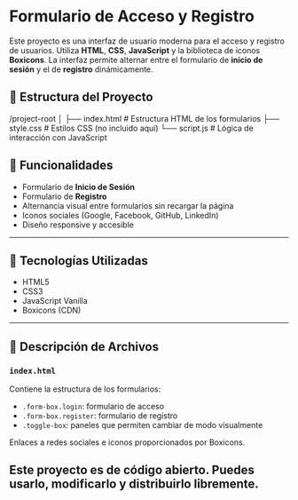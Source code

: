 # Formulario de Acceso y Registro

Este proyecto es una interfaz de usuario moderna para el acceso y registro de usuarios. Utiliza **HTML**, **CSS**, **JavaScript** y la biblioteca de iconos **Boxicons**. La interfaz permite alternar entre el formulario de **inicio de sesión** y el de **registro** dinámicamente.


## 📁 Estructura del Proyecto
/project-root
│
├── index.html # Estructura HTML de los formularios
├── style.css # Estilos CSS (no incluido aquí)
└── script.js # Lógica de interacción con JavaScript

## 🚀 Funcionalidades

- Formulario de **Inicio de Sesión**
- Formulario de **Registro**
- Alternancia visual entre formularios sin recargar la página
- Iconos sociales (Google, Facebook, GitHub, LinkedIn)
- Diseño responsive y accesible

---

## 🔧 Tecnologías Utilizadas

- HTML5
- CSS3
- JavaScript Vanilla
- Boxicons (CDN)

---

## 📜 Descripción de Archivos

### `index.html`

Contiene la estructura de los formularios:

- `.form-box.login`: formulario de acceso
- `.form-box.register`: formulario de registro
- `.toggle-box`: paneles que permiten cambiar de modo visualmente

Enlaces a redes sociales e iconos proporcionados por Boxicons.

## Este proyecto es de código abierto. Puedes usarlo, modificarlo y distribuirlo libremente.

